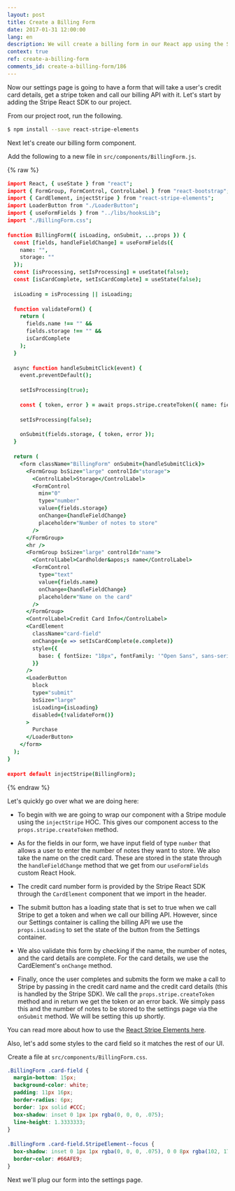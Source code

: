 ```yaml
---
layout: post
title: Create a Billing Form
date: 2017-01-31 12:00:00
lang: en
description: We will create a billing form in our React app using the Stripe React SDK. We will use the CardElement to let the user input their credit card details and call the createToken method to generate a token that we can pass to our serverless billing API.
context: true
ref: create-a-billing-form
comments_id: create-a-billing-form/186
---
```


Now our settings page is going to have a form that will take a user's credit card details, get a stripe token and call our billing API with it. Let's start by adding the Stripe React SDK to our project.

<img class="code-marker" src="/assets/s.png" />From our project root, run the following.

``` bash
$ npm install --save react-stripe-elements
```

Next let's create our billing form component.

<img class="code-marker" src="/assets/s.png" />Add the following to a new file in `src/components/BillingForm.js`.

{% raw %}
``` coffee
import React, { useState } from "react";
import { FormGroup, FormControl, ControlLabel } from "react-bootstrap";
import { CardElement, injectStripe } from "react-stripe-elements";
import LoaderButton from "./LoaderButton";
import { useFormFields } from "../libs/hooksLib";
import "./BillingForm.css";

function BillingForm({ isLoading, onSubmit, ...props }) {
  const [fields, handleFieldChange] = useFormFields({
    name: "",
    storage: ""
  });
  const [isProcessing, setIsProcessing] = useState(false);
  const [isCardComplete, setIsCardComplete] = useState(false);

  isLoading = isProcessing || isLoading;

  function validateForm() {
    return (
      fields.name !== "" &&
      fields.storage !== "" &&
      isCardComplete
    );
  }

  async function handleSubmitClick(event) {
    event.preventDefault();

    setIsProcessing(true);

    const { token, error } = await props.stripe.createToken({ name: fields.name });

    setIsProcessing(false);

    onSubmit(fields.storage, { token, error });
  }

  return (
    <form className="BillingForm" onSubmit={handleSubmitClick}>
      <FormGroup bsSize="large" controlId="storage">
        <ControlLabel>Storage</ControlLabel>
        <FormControl
          min="0"
          type="number"
          value={fields.storage}
          onChange={handleFieldChange}
          placeholder="Number of notes to store"
        />
      </FormGroup>
      <hr />
      <FormGroup bsSize="large" controlId="name">
        <ControlLabel>Cardholder&apos;s name</ControlLabel>
        <FormControl
          type="text"
          value={fields.name}
          onChange={handleFieldChange}
          placeholder="Name on the card"
        />
      </FormGroup>
      <ControlLabel>Credit Card Info</ControlLabel>
      <CardElement
        className="card-field"
        onChange={e => setIsCardComplete(e.complete)}
        style={{
          base: { fontSize: "18px", fontFamily: '"Open Sans", sans-serif' }
        }}
      />
      <LoaderButton
        block
        type="submit"
        bsSize="large"
        isLoading={isLoading}
        disabled={!validateForm()}
      >
        Purchase
      </LoaderButton>
    </form>
  );
}

export default injectStripe(BillingForm);
```
{% endraw %}

Let's quickly go over what we are doing here:

- To begin with we are going to wrap our component with a Stripe module using the `injectStripe` HOC. This gives our component access to the `props.stripe.createToken` method.

- As for the fields in our form, we have input field of type `number` that allows a user to enter the number of notes they want to store. We also take the name on the credit card. These are stored in the state through the `handleFieldChange` method that we get from our `useFormFields` custom React Hook.

- The credit card number form is provided by the Stripe React SDK through the `CardElement` component that we import in the header.

- The submit button has a loading state that is set to true when we call Stripe to get a token and when we call our billing API. However, since our Settings container is calling the billing API we use the `props.isLoading` to set the state of the button from the Settings container.

- We also validate this form by checking if the name, the number of notes, and the card details are complete. For the card details, we use the CardElement's `onChange` method.

- Finally, once the user completes and submits the form we make a call to Stripe by passing in the credit card name and the credit card details (this is handled by the Stripe SDK). We call the `props.stripe.createToken` method and in return we get the token or an error back. We simply pass this and the number of notes to be stored to the settings page via the `onSubmit` method. We will be setting this up shortly.

You can read more about how to use the [React Stripe Elements here](https://github.com/stripe/react-stripe-elements).

Also, let's add some styles to the card field so it matches the rest of our UI.

<img class="code-marker" src="/assets/s.png" />Create a file at `src/components/BillingForm.css`.

``` css
.BillingForm .card-field {
  margin-bottom: 15px;
  background-color: white;
  padding: 11px 16px;
  border-radius: 6px;
  border: 1px solid #CCC;
  box-shadow: inset 0 1px 1px rgba(0, 0, 0, .075);
  line-height: 1.3333333;
}

.BillingForm .card-field.StripeElement--focus {
  box-shadow: inset 0 1px 1px rgba(0, 0, 0, .075), 0 0 8px rgba(102, 175, 233, .6);
  border-color: #66AFE9;
}
```

Next we'll plug our form into the settings page.
